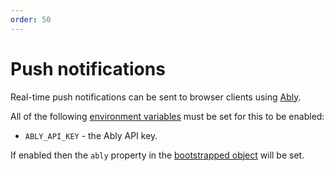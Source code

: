 ```yaml
---
order: 50
---
```


# Push notifications

Real-time push notifications can be sent to browser clients using [Ably](https://ably.com/).

All of the following [environment variables](../environment-variables.md) must be set for this to be enabled:

* `ABLY_API_KEY` - the Ably API key.

If enabled then the `ably` property in the [bootstrapped object](./bootstrapped.md) will be set.


